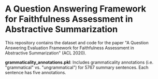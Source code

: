 # A Question Answering Framework for Faithfulness Assessment in Abstractive Summarization
This repository contains the dataset and code for the paper "A Question Answering Evaluation Framework for Faithfulness Assessment in Abstractive Summarization" (ACL 2020).

**grammaticality_annotations.pkl**: Includes grammaticality annotations (i.e. "grammatical" vs. "ungrammatical") for 5767 summary sentences. Each sentence has five annotations. 
